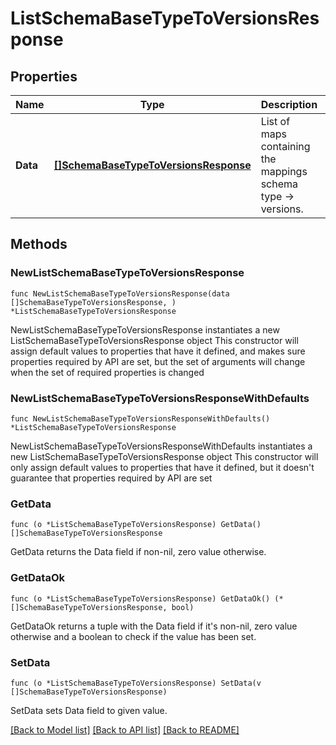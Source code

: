 # ListSchemaBaseTypeToVersionsResponse

## Properties

Name | Type | Description | Notes
------------ | ------------- | ------------- | -------------
**Data** | [**[]SchemaBaseTypeToVersionsResponse**](SchemaBaseTypeToVersionsResponse.md) | List of maps containing the mappings schema type -&gt; versions. | 

## Methods

### NewListSchemaBaseTypeToVersionsResponse

`func NewListSchemaBaseTypeToVersionsResponse(data []SchemaBaseTypeToVersionsResponse, ) *ListSchemaBaseTypeToVersionsResponse`

NewListSchemaBaseTypeToVersionsResponse instantiates a new ListSchemaBaseTypeToVersionsResponse object
This constructor will assign default values to properties that have it defined,
and makes sure properties required by API are set, but the set of arguments
will change when the set of required properties is changed

### NewListSchemaBaseTypeToVersionsResponseWithDefaults

`func NewListSchemaBaseTypeToVersionsResponseWithDefaults() *ListSchemaBaseTypeToVersionsResponse`

NewListSchemaBaseTypeToVersionsResponseWithDefaults instantiates a new ListSchemaBaseTypeToVersionsResponse object
This constructor will only assign default values to properties that have it defined,
but it doesn't guarantee that properties required by API are set

### GetData

`func (o *ListSchemaBaseTypeToVersionsResponse) GetData() []SchemaBaseTypeToVersionsResponse`

GetData returns the Data field if non-nil, zero value otherwise.

### GetDataOk

`func (o *ListSchemaBaseTypeToVersionsResponse) GetDataOk() (*[]SchemaBaseTypeToVersionsResponse, bool)`

GetDataOk returns a tuple with the Data field if it's non-nil, zero value otherwise
and a boolean to check if the value has been set.

### SetData

`func (o *ListSchemaBaseTypeToVersionsResponse) SetData(v []SchemaBaseTypeToVersionsResponse)`

SetData sets Data field to given value.



[[Back to Model list]](../README.md#documentation-for-models) [[Back to API list]](../README.md#documentation-for-api-endpoints) [[Back to README]](../README.md)


